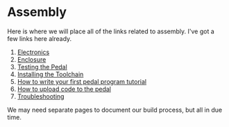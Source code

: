 # Assembly

Here is where we will place all of the links related to assembly. 
I've got a few links here already. 

1. [Electronics](assembly/electronics.md)
2. [Enclosure](assembly/enclosure.md)
3. [Testing the Pedal](assembly/test.md)
4. [Installing the Toolchain](software/toolchain_install.md)
5. [How to write your first pedal program tutorial](software/programming_tutorial.md)
6. [How to upload code to the pedal](software/upload_code.md)
7. [Troubleshooting](assembly/troubleshooting.md)

We may need separate pages to document our build process, but all in due time. 
